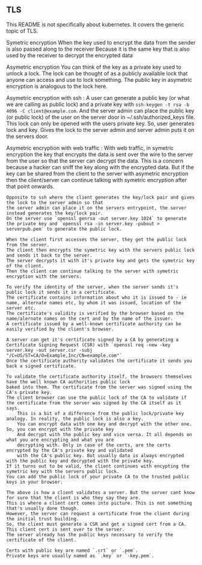 ## TLS

This README is not specifically about kubernetes. It covers the generic topic of TLS.

Symetric encryption
  When the key used to encrypt the data from the sender is also passed along to the receiver
  Because it is the same key that is also used by the receiver to decrypt the encrypted data

Asymetric encryption
  You can think of the key as a private key used to unlock a lock. The lock can be thought of as a publicly available lock
  that anyone can access and use to lock something. The public key in asymetric encryption is analogous to the lock here.

  Asymetric encryption with ssh :
    A user can generate a public key (or what we are calling as public lock) and a private key with `ssh-keygen -t rsa -b 4096 -C client@example.com`.
    And the server admin can place the public key (or public lock) of the user on the server door in ~/.ssh/authorized_keys file.
    This lock can only be opened with the users private key.
    So, user generates lock and key. Gives the lock to the server admin and server admin puts it on the servers door.

  Asymetric encryption with web traffic :
    With web traffic, in symetric encryption the key that encrypts the data is sent over the wire to the server from the user
    so that the server can decrypt the data. This is a concern because a hacker can sniff the key along with the encrypted data.
    But if the key can be shared from the client to the server with asymetric encryption then the client/server
    can continue talking with symetric encryption after that point onwards.

    Opposite to ssh where the client generates the key/lock pair and gives the lock to the server admin so that
    the server admin can place it on the servers entrypoint, the server instead generates the key/lock pair.
    On the server use `openssl genrsa -out server.key 1024` to generate the private key and `openssl rsa -in server.key -pubout > serverpub.pem` to generate the public lock.

    When the client first accesses the server, they get the public lock from the server.
    The client then encrypts the symetric key with the servers public lock and sends it back to the server.
    The server decrypts it with it's private key and gets the symetric key of the client.
    Then the client can continue talking to the server with symetric encryption with the servers.

    To verify the identity of the server, when the server sends it's public lock it sends it in a certificate.
    The certificate contains information about who it is issued to - ie name, alternate names etc, by whom it was issued, location of the server etc.
    The certificate's validity is verified by the browser based on the name/alernate names on the cert and by the name of the issuer.
    A certificate issued by a well-known certificate authority can be easily verified by the client's browser.

    A server can get it's certificate signed by a CA by generating a Certificate Signing Request (CSR) with `openssl req -new -key server.key -out server.csr -subj "/C=US/ST=CA/O=Example,Inc/CN=example.com"`
    Once the certificate authority validates the certificate it sends you back a signed certificate.

    To validate the certificate authority itself, the browsers themselves have the well known CA authorities public lock
    baked into them. The certificate from the server was signed using the CA's private key.
    The client browser can use the public lock of the CA to validate if the certificate from the server was signed by the CA itself as it says.
        This is a bit of a difference from the public lock/private key analogy. In reality, the public lock is also a key.
        You can encrypt data with one key and decrypt with the other one. So, you can encrypt with the private key
        And decrypt with the public key and vice versa. It all depends on what you are encrypting and what you are
        decrypting with. Only in case of the certs, are the certs encrypted by the CA's private key and validated
        with the CA's public key. But usually data is always encrypted with the public key and decrypted with the private key.
    If it turns out to be valid, the client continues with encypting the symetric key with the servers public lock.
    You can add the public lock of your private CA to the trusted public keys in your browser.

    The above is how a client validates a server. But the server cant know for sure that the client is who they say they are.
    This is where a client cert comes into picture. This is not something that's usually done though.
    However, the server can request a certificate from the client during the initial trust building.
    So, the client must generate a CSR and get a signed cert from a CA. This client cert is sent over to the server.
    The server already has the public keys necessary to verify the certificate of the client.

    Certs with public key are named `.crt` or `.pem`.
    Private keys are usually named as `.key` or `-key.pem`.
